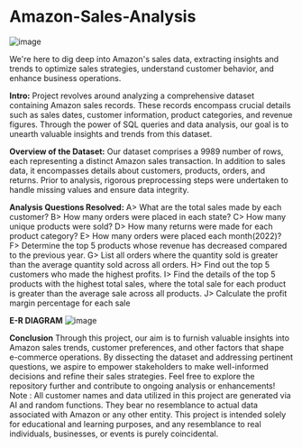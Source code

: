 # Amazon-Sales-Analysis
![image](https://github.com/Pavan-GB/Amazon-Sales-Analysis/assets/95584279/e52d6bbb-dcf3-4e02-97a5-0cd35dff7f01)

We're here to dig deep into Amazon's sales data, extracting insights and trends to optimize sales strategies, understand customer behavior, and enhance business operations.

**Intro:**
Project revolves around analyzing a comprehensive dataset containing Amazon sales records. These records encompass crucial details such as sales dates, customer information, product categories, and revenue figures. Through the power of SQL queries and data analysis, our goal is to unearth valuable insights and trends from this dataset.

**Overview of the Dataset:**
Our dataset comprises a 9989 number of rows, each representing a distinct Amazon sales transaction. In addition to sales data, it encompasses details about customers, products, orders, and returns. Prior to analysis, rigorous preprocessing steps were undertaken to handle missing values and ensure data integrity.

**Analysis Questions Resolved:**
A> What are the total sales made by each customer?
B> How many orders were placed in each state?
C> How many unique products were sold?
D> How many returns were made for each product category?
E> How many orders were placed each month(2022)?
F> Determine the top 5 products whose revenue has decreased compared to the previous year.
G> List all orders where the quantity sold is greater than the average quantity sold across all orders.
H> Find out the top 5 customers who made the highest profits.
I> Find the details of the top 5 products with the highest total sales, where the total sale for each product is greater than the average sale across all products.
J> Calculate the profit margin percentage for each sale

**E-R DIAGRAM**
![image](https://github.com/Pavan-GB/Amazon-Sales-Analysis/assets/95584279/472bc665-1317-4814-81ad-79438e670227)

**Conclusion**
Through this project, our aim is to furnish valuable insights into Amazon sales trends, customer preferences, and other factors that shape e-commerce operations. By dissecting the dataset and addressing pertinent questions, we aspire to empower stakeholders to make well-informed decisions and refine their sales strategies.
Feel free to explore the repository further and contribute to ongoing analysis or enhancements!
Note : All customer names and data utilized in this project are generated via AI and random functions. They bear no resemblance to actual data associated with Amazon or any other entity. This project is intended solely for educational and learning purposes, and any resemblance to real individuals, businesses, or events is purely coincidental.

